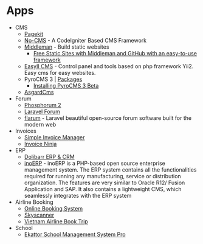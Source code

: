 # Apps
- CMS
    - [Pagekit](http://www.pagekit.com/)
    - [No-CMS](http://goo.gl/nv0fXG) - A CodeIgniter Based CMS Framework
    - [Middleman](https://middlemanapp.com/) - Build static websites
        - [Free Static Sites with Middleman and GitHub
with an easy-to-use framework](http://goo.gl/2oWy7G)
    - [EasyII CMS](http://easyiicms.com/) - Control panel and tools based on php framework Yii2. Easy cms for easy websites.
    - PyroCMS 3 | [Packages](http://goo.gl/yODWAF)
        - [Installing PyroCMS 3 Beta](http://goo.gl/uJhQU0)
    - [AsgardCms](https://github.com/AsgardCms)
- Forum
    - [Phosphorum 2](http://goo.gl/t6sOJQ)
    - [Laravel Forum](http://goo.gl/mgArL4)
    - [flarum](http://goo.gl/5haVnV) - Laravel beautiful open-source forum software built for the modern web
- Invoices
    - [Simple Invoice Manager](http://goo.gl/KIa4OY)
    - [Invoice Ninja](http://goo.gl/LZwHEj)
- ERP
    - [Dolibarr ERP & CRM](http://www.dolibarr.org/)
    - [inoERP](https://goo.gl/JCHfmX) - inoERP is a PHP-based open source enterprise management system. The ERP system contains all the functionalities required for running any manufacturing, service or distribution organization. The features are very similar to Oracle R12/ Fusion Application and SAP. It also contains a lightweight CMS, which seamlessly integrates with the ERP system
- Airline Booking
    - [Online Booking System](http://goo.gl/jjTR4J)
    - [Skyscanner](http://goo.gl/agr1gQ)
    - [Vietnam Airline Book Trip](http://goo.gl/8k23nW)
- School
    - [Ekattor School Management System Pro](http://goo.gl/0AwU7D)
